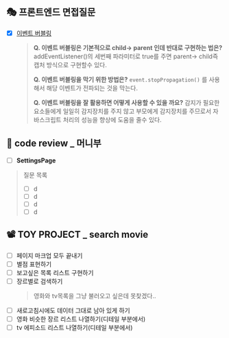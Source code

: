 ## 🎭 프론트엔드 면접질문
- [x] [이벤트 버블링](https://velog.io/@gay0ung/Event)
	> **Q. 이벤트 버블링은 기본적으로 child-> parent 인데 반대로 구현하는 법은?**
	addEventListener()의 세번째 파라미터로 true를 주면 parent-> child즉 캡처 방식으로 구현할수 있다.
	>
	> **Q. 이벤트 버블링을 막기 위한 방법은?**
	`event.stopPropagation()` 를 사용해서 해당 이벤트가 전파되는 것을 막는다.
	>
	>**Q. 이벤트 버블링을 잘 활용하면 어떻게 사용할 수 있을 까요?**
	> 감지가 필요한 요소들에게 일일히 감지장치를 주지 않고 부모에게 감지장치를 주므로서 자바스크립트 처리의 성능을 향상에 도움을 줄수 있다.

## 📑  code review _ 머니부

 - [ ] **SettingsPage**
 >  질문 목록
 > - [ ] d
 > - [ ] d
 > - [ ] d
 > - [ ] d

## 📽 TOY PROJECT _ search movie 
 - [ ] 페이지 마크업 모두 끝내기
 - [ ] 별점 표현하기
 - [ ] 보고싶은 목록 리스트 구현하기
 - [ ] 장르별로 검색하기
	>영화와 tv목록을 그냥 불러오고 싶은데 못찾겠다..
 - [ ] 새로고침시에도 데이터 그대로 남아 있게 하기 
 - [ ] 영화 비슷한 장르 리스트 나열하기(디테일 부분에서)
 - [ ] tv 에피소드 리스트 나열하기(디테일 부분에서)
